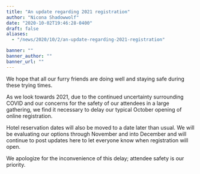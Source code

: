 ```yaml
---
title: "An update regarding 2021 registration"
author: "Nicona Shadowwolf"
date: "2020-10-02T19:46:28-0400"
draft: false
aliases:
  - "/news/2020/10/2/an-update-regarding-2021-registration"

banner: ""
banner_author: ""
banner_url: ""
---
```


We hope that all our furry friends are doing well and staying safe during these trying times.

As we look towards 2021, due to the continued uncertainty surrounding COVID and our concerns for the safety of our attendees in a large gathering, we find it necessary to delay our typical October opening of online registration.

Hotel reservation dates will also be moved to a date later than usual. We will be evaluating our options through November and into December and will continue to post updates here to let everyone know when registration will open.

We apologize for the inconvenience of this delay; attendee safety is our priority.
